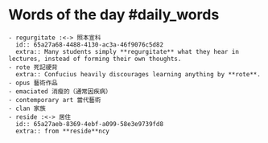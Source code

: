# Words of the day #daily_words
	- regurgitate :<-> 照本宣科
	  id:: 65a27a68-4488-4130-ac3a-46f9076c5d82
	  extra:: Many students simply **regurgitate** what they hear in lectures, instead of forming their own thoughts.
	- rote 死記硬背
	  extra:: Confucius heavily discourages learning anything by **rote**.
	- opus 藝術作品
	- emaciated 消瘦的（通常因疾病）
	- contemporary art 當代藝術
	- clan 家族
	- reside :<-> 居住
	  id:: 65a27aeb-8369-4ebf-a099-58e3e9739fd8
	  extra:: from **reside**ncy